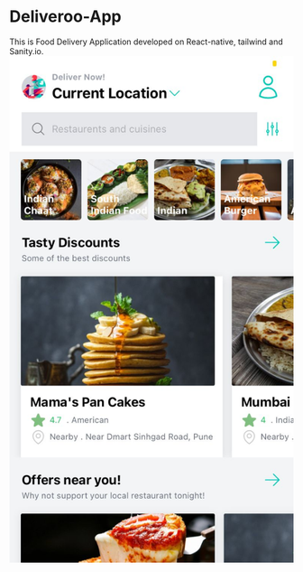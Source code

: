 # Deliveroo-App
This is Food Delivery Application developed on React-native, tailwind and Sanity.io.
![alt text](https://github.com/LaZZeR55/Deliveroo-App/blob/master/assets/0c633698-2550-44c0-836b-01d4d5fca320.jpg)
